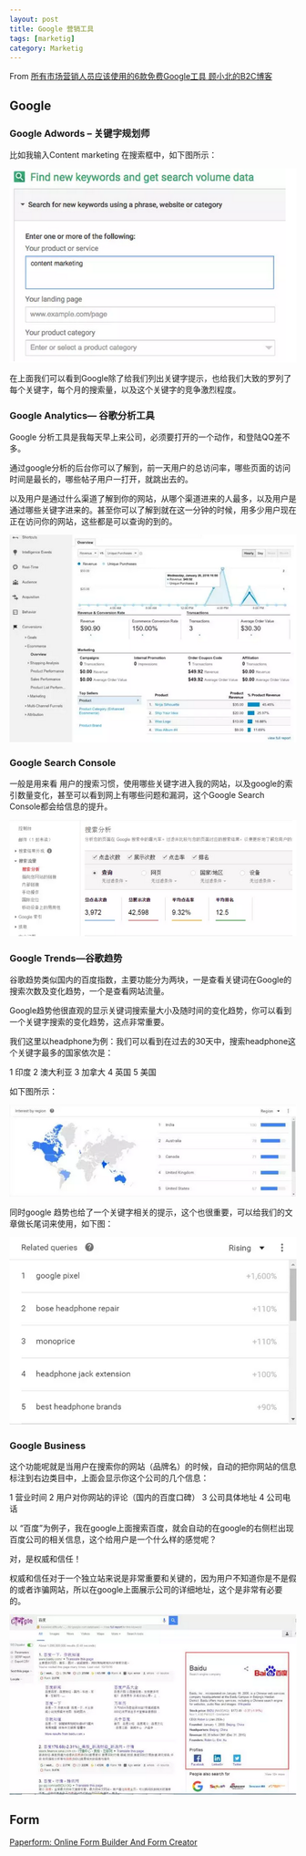 ```yaml
---
layout: post
title: Google 营销工具
tags: [marketig]
category: Marketig
---
```


From [所有市场营销人员应该使用的6款免费Google工具 顾小北的B2C博客](http://www.guxiaobei.com/all-marketers-should-to-know-the-6-of-google-tools-for-free.html)

## Google

### Google Adwords – 关键字规划师

比如我输入Content marketing 在搜索框中，如下图所示：

![所有市场营销人员应该使用的6款免费Google工具](../resources/images/20161107140522_79182.png)

在上面我们可以看到Google除了给我们列出关键字提示，也给我们大致的罗列了每个关键字，每个月的搜索量，以及这个关键字的竞争激烈程度。

### Google Analytics— 谷歌分析工具

Google 分析工具是我每天早上来公司，必须要打开的一个动作，和登陆QQ差不多。

通过google分析的后台你可以了解到，前一天用户的总访问率，哪些页面的访问时间是最长的，哪些帖子用户一打开，就跳出去的。

以及用户是通过什么渠道了解到你的网站，从哪个渠道进来的人最多，以及用户是通过哪些关键字进来的。甚至你可以了解到就在这一分钟的时候，用多少用户现在正在访问你的网站，这些都是可以查询的到的。

![](../resources/images/20161107140816_58000.png)

### Google Search Console

一般是用来看 用户的搜索习惯，使用哪些关键字进入我的网站，以及google的索引数量变化，甚至可以看到网上有哪些问题和漏洞，这个Google Search Console都会给信息的提升。

![](../resources/images/20161107140848_97075.png)

### Google Trends—谷歌趋势

谷歌趋势类似国内的百度指数，主要功能分为两块，一是查看关键词在Google的搜索次数及变化趋势，一个是查看网站流量。

Google趋势他很直观的显示关键词搜索量大小及随时间的变化趋势，你可以看到一个关键字搜索的变化趋势，这点非常重要。

我们这里以headphone为例：我们可以看到在过去的30天中，搜索headphone这个关键字最多的国家依次是：

1 印度
2 澳大利亚
3 加拿大
4 英国
5 美国

如下图所示：

![所有市场营销人员应该使用的6款免费Google工具](../resources/images/20161107140959_77909.png)

同时google 趋势也给了一个关键字相关的提示，这个也很重要，可以给我们的文章做长尾词来使用，如下图：

![所有市场营销人员应该使用的6款免费Google工具](../resources/images/20161107141151_44411.png)

### Google Business

这个功能呢就是当用户在搜索你的网站（品牌名）的时候，自动的把你网站的信息标注到右边类目中，上面会显示你这个公司的几个信息：

1 营业时间
2 用户对你网站的评论（国内的百度口碑）
3 公司具体地址
4 公司电话

以 “百度”为例子，我在google上面搜索百度，就会自动的在google的右侧栏出现百度公司的相关信息，这个给用户是一个什么样的感觉呢？

对，是权威和信任！

权威和信任对于一个独立站来说是非常重要和关键的，因为用户不知道你是不是假的或者诈骗网站，所以在google上面展示公司的详细地址，这个是非常有必要的。

![](../resources/images/20161107141203_76919.png)

## Form

[Paperform: Online Form Builder And Form Creator](https://paperform.co/)